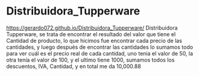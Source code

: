 # Distribuidora_Tupperware

https://gerardo072.github.io/Distribuidora_Tupperware/
Distribuidora Tupperware, se trata de encontrar el resultado del valor que tiene el Cantidad de producto, lo que hicimos fue encontrar cada precio de las cantidades, y luego después de encontrar las cantidades lo sumamos todo para ver cuál es el precio real de cada cantidad, uno tenia el valor de 50, la otra tenía el valor de 100, y el ultimo tiene 1000, sumamos todos los descuentos, IVA, Cantidad, y en total me da 10,000.88



